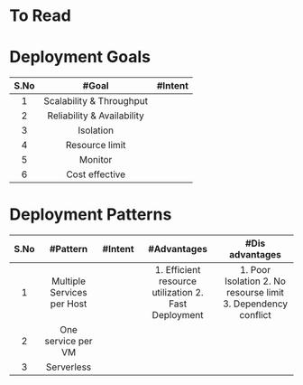 # To Read

# Deployment Goals
|S.No | #Goal  | #Intent |
| :---: | :---: | :---: |
|1 | Scalability & Throughput |  |
|2 | Reliability & Availability |   |
|3 | Isolation |   |
|4 | Resource limit |   |
|5 | Monitor |   |
|6 | Cost effective |   |

# Deployment Patterns
|S.No | #Pattern  | #Intent | #Advantages | #Dis advantages |
| :---: | :---: | :---: |:---: |:---: |
|1 | Multiple Services per Host |  | 1. Efficient resource utilization 2. Fast Deployment | 1. Poor Isolation 2. No resourse limit 3. Dependency conflict |
|2 | One service per VM |   | | |
|3 | Serverless |   | | |
